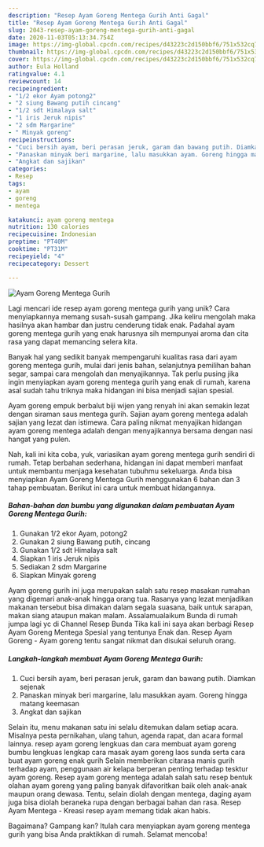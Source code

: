 ```yaml
---
description: "Resep Ayam Goreng Mentega Gurih Anti Gagal"
title: "Resep Ayam Goreng Mentega Gurih Anti Gagal"
slug: 2043-resep-ayam-goreng-mentega-gurih-anti-gagal
date: 2020-11-03T05:13:34.754Z
image: https://img-global.cpcdn.com/recipes/d43223c2d150bbf6/751x532cq70/ayam-goreng-mentega-gurih-foto-resep-utama.jpg
thumbnail: https://img-global.cpcdn.com/recipes/d43223c2d150bbf6/751x532cq70/ayam-goreng-mentega-gurih-foto-resep-utama.jpg
cover: https://img-global.cpcdn.com/recipes/d43223c2d150bbf6/751x532cq70/ayam-goreng-mentega-gurih-foto-resep-utama.jpg
author: Eula Holland
ratingvalue: 4.1
reviewcount: 14
recipeingredient:
- "1/2 ekor Ayam potong2"
- "2 siung Bawang putih cincang"
- "1/2 sdt Himalaya salt"
- "1 iris Jeruk nipis"
- "2 sdm Margarine"
- " Minyak goreng"
recipeinstructions:
- "Cuci bersih ayam, beri perasan jeruk, garam dan bawang putih. Diamkan sejenak"
- "Panaskan minyak beri margarine, lalu masukkan ayam. Goreng hingga matang keemasan"
- "Angkat dan sajikan"
categories:
- Resep
tags:
- ayam
- goreng
- mentega

katakunci: ayam goreng mentega 
nutrition: 130 calories
recipecuisine: Indonesian
preptime: "PT40M"
cooktime: "PT31M"
recipeyield: "4"
recipecategory: Dessert

---
```



![Ayam Goreng Mentega Gurih](https://img-global.cpcdn.com/recipes/d43223c2d150bbf6/751x532cq70/ayam-goreng-mentega-gurih-foto-resep-utama.jpg)

Lagi mencari ide resep ayam goreng mentega gurih yang unik? Cara menyiapkannya memang susah-susah gampang. Jika keliru mengolah maka hasilnya akan hambar dan justru cenderung tidak enak. Padahal ayam goreng mentega gurih yang enak harusnya sih mempunyai aroma dan cita rasa yang dapat memancing selera kita.

Banyak hal yang sedikit banyak mempengaruhi kualitas rasa dari ayam goreng mentega gurih, mulai dari jenis bahan, selanjutnya pemilihan bahan segar, sampai cara mengolah dan menyajikannya. Tak perlu pusing jika ingin menyiapkan ayam goreng mentega gurih yang enak di rumah, karena asal sudah tahu triknya maka hidangan ini bisa menjadi sajian spesial.

Ayam goreng empuk berbalut biji wijen yang renyah ini akan semakin lezat dengan siraman saus mentega gurih. Sajian ayam goreng mentega adalah sajian yang lezat dan istimewa. Cara paling nikmat menyajikan hidangan ayam goreng mentega adalah dengan menyajikannya bersama dengan nasi hangat yang pulen.


Nah, kali ini kita coba, yuk, variasikan ayam goreng mentega gurih sendiri di rumah. Tetap berbahan sederhana, hidangan ini dapat memberi manfaat untuk membantu menjaga kesehatan tubuhmu sekeluarga. Anda bisa menyiapkan Ayam Goreng Mentega Gurih menggunakan 6 bahan dan 3 tahap pembuatan. Berikut ini cara untuk membuat hidangannya.

<!--inarticleads1-->

##### Bahan-bahan dan bumbu yang digunakan dalam pembuatan Ayam Goreng Mentega Gurih:

1. Gunakan 1/2 ekor Ayam, potong2
1. Gunakan 2 siung Bawang putih, cincang
1. Gunakan 1/2 sdt Himalaya salt
1. Siapkan 1 iris Jeruk nipis
1. Sediakan 2 sdm Margarine
1. Siapkan  Minyak goreng


Ayam goreng gurih ini juga merupakan salah satu resep masakan rumahan yang digemari anak-anak hingga orang tua. Rasanya yang lezat menjadikan makanan tersebut bisa dimakan dalam segala suasana, baik untuk sarapan, makan siang ataupun makan malam. Assalamualaikum Bunda di rumah jumpa lagi yc di Channel Resep Bunda Tika kali ini saya akan berbagi Resep Ayam Goreng Mentega Spesial yang tentunya Enak dan. Resep Ayam Goreng - Ayam goreng tentu sangat nikmat dan disukai seluruh orang. 

<!--inarticleads2-->

##### Langkah-langkah membuat Ayam Goreng Mentega Gurih:

1. Cuci bersih ayam, beri perasan jeruk, garam dan bawang putih. Diamkan sejenak
1. Panaskan minyak beri margarine, lalu masukkan ayam. Goreng hingga matang keemasan
1. Angkat dan sajikan


Selain itu, menu makanan satu ini selalu ditemukan dalam setiap acara. Misalnya pesta pernikahan, ulang tahun, agenda rapat, dan acara formal lainnya. resep ayam goreng lengkuas dan cara membuat ayam goreng bumbu lengkuas lengkap cara masak ayam goreng laos sunda serta cara buat ayam goreng enak gurih Selain memberikan citarasa manis gurih terhadap ayam, penggunaan air kelapa berperan penting terhadap tesktur ayam goreng. Resep ayam goreng mentega adalah salah satu resep bentuk olahan ayam goreng yang paling banyak difavoritkan baik oleh anak-anak maupun orang dewasa. Tentu, selain diolah dengan mentega, daging ayam juga bisa diolah beraneka rupa dengan berbagai bahan dan rasa. Resep Ayam Mentega - Kreasi resep ayam memang tidak akan habis. 

Bagaimana? Gampang kan? Itulah cara menyiapkan ayam goreng mentega gurih yang bisa Anda praktikkan di rumah. Selamat mencoba!
